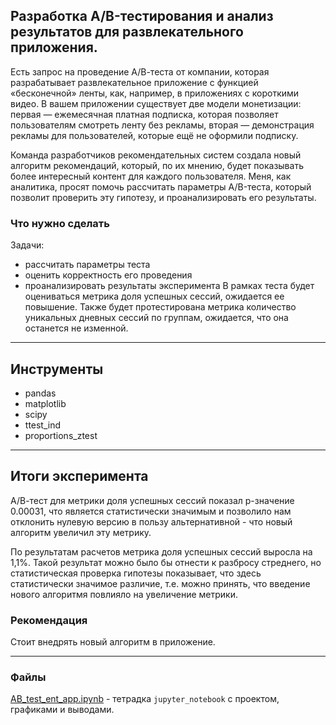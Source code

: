 ## Разработка A/B-тестирования и анализ результатов для развлекательного приложения.

Есть запрос на проведение А/В-теста от компании, которая разрабатывает развлекательное приложение с функцией «бесконечной» ленты, 
как, например, в приложениях с короткими видео. В вашем приложении существует две модели монетизации: первая — ежемесячная платная подписка, 
которая позволяет пользователям смотреть ленту без рекламы, вторая — демонстрация рекламы для пользователей, которые ещё не оформили подписку.

Команда разработчиков рекомендательных систем создала новый алгоритм рекомендаций, который, по их мнению, 
будет показывать более интересный контент для каждого пользователя. Меня, как аналитика, 
просят помочь рассчитать параметры A/B-теста, который позволит проверить эту гипотезу, и проанализировать его результаты.

### Что нужно сделать
Задачи:
- рассчитать параметры теста
- оценить корректность его проведения
- проанализировать результаты эксперимента
В рамках теста будет оцениваться метрика доля успешных сессий, ожидается ее повышение.
Также будет протестирована метрика количество уникальных дневных сессий по группам, ожидается, что она останется не изменной.

---
## Инструменты
- pandas
- matplotlib
- scipy
- ttest_ind
- proportions_ztest

---
## Итоги эксперимента

А/В-тест для метрики доля успешных сессий показал p-значение 0.00031, что является статистически значимым 
и позволило нам отклонить нулевую версию в пользу альтернативной - что новый алгоритм увеличил эту метрику.

По результатам расчетов метрика доля успешных сессий выросла на 1,1%. Такой результат можно было бы отнести к разбросу стреднего, 
но статистическая проверка гипотезы показывает, что здесь статистически значимое различие, т.е. можно принять, 
что введение нового алгоритмя повлияло на увеличение метрики.

### Рекомендация

Стоит внедрять новый алгоритм в приложение.

---
### Файлы

[AB_test_ent_app.ipynb](https://github.com/Zaytsev-V/data-analytics-portfolio/blob/main/PRACTICUM/AB_test_entertainment_app/AB_test_ent_app.ipynb) - тетрадка `jupyter_notebook` с проектом, графиками и выводами.
